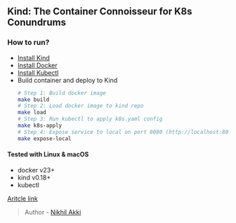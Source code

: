 ## Kind: The Container Connoisseur for K8s Conundrums

### How to run?

- [Install Kind](https://kind.sigs.k8s.io/docs/user/quick-start/#installation)
- [Install Docker](https://nikhilakki.in/preview/640061db28849c00086c2e2d)
- [Install Kubectl](https://kubernetes.io/docs/tasks/tools/#kubectl)
- Build container and deploy to Kind
    ```bash
    # Step 1: Build docker image
    make build
    # Step 2: Load docker image to kind repo
    make load
    # Step 3: Run kubectl to apply k8s.yaml config
    make k8s-apply
    # Step 4: Expose service to local on port 8080 (http://localhost:8080/)
    make expose-local
    ```

#### Tested with Linux & macOS 

- docker v23+
- kind v0.18+
- kubectl


[Aritcle link](https://nikhilakki.in/kind-the-container-connoisseur-for-k8s-conundrums)

> Author - [Nikhil Akki](https://nikhilakki.in)
